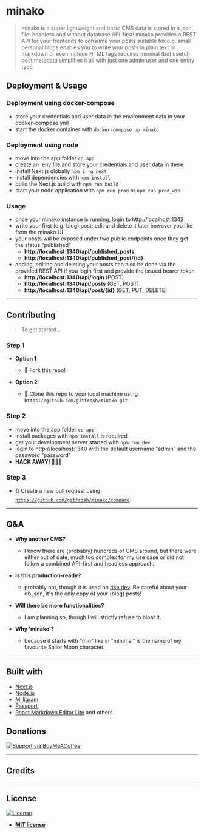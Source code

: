 # minako

> minako is a super lightweight and basic CMS
> data is stored in a json file: headless and without database
> API-first! minako provides a REST API for your frontends to consume your posts
> suitable for e.g. small personal blogs 
> enables you to write your posts in plain text or markdown or even include HTML tags
> requires minimal (but useful) post metadata
> simplifies it all with just one admin user and one entity type

## Deployment & Usage

### Deployment using docker-compose
* store your credentials and user data in the environment data in your docker-compose.yml
* start the docker container with `docker-compose up minako`

### Deployment using node
* move into the app folder `cd app`
* create an .env file and store your credentials and user data in there
* install Next.js globally `npm i -g next`
* install dependencies with `npm install`
* build the Next.js build with `npm run build`
* start your node application with `npm run prod` or `npm run prod_win`

### Usage
* once your minako instance is running, login to http://localhost:1342
* write your first (e.g. blog) post; edit and delete it later however you like from the minako UI
* your posts will be exposed under two public endpoints once they get the status "published"
  *  **http://localhost:1340/api/published_posts**
  *  **http://localhost:1340/api/published_post/{id}**
* adding, editing and deleting your posts can also be done via the provided REST API if you login first and provide the issued bearer token
  *  **http://localhost:1340/api/login** (POST)
  *  **http://localhost:1340/api/posts** (GET, POST)
  *  **http://localhost:1340/api/post/{id}** (GET, PUT, DELETE)

---

## Contributing

> To get started...

### Step 1

- **Option 1**
    - 🍴 Fork this repo!

- **Option 2**
    - 👯 Clone this repo to your local machine using `https://github.com/gitfrosh/minako.git`

### Step 2

- move into the app folder `cd app`
- install packages with `npm install` is required
- get your development server started with `npm run dev`
- login to http://localhost:1340 with the default username "admin" and the password "password"
- **HACK AWAY!** 🔨🔨🔨

### Step 3

- 🔃 Create a new pull request using <a href="https://github.com/gitfrosh/minako/compare" target="_blank">`https://github.com/gitfrosh/minako/compare`</a>.

---

## Q&A

- **Why another CMS?**
    - I know there are (probably) hundreds of CMS around, but there were either out of date, much too complex for my use case or did not follow a combined API-first and headless approach.

- **Is this production-ready?**
    - probably not, though it is used on <a href="https://rike.dev" target="_blank">rike.dev</a>. Be careful about your db.json, it's the only copy of your (blog) posts!

- **Will there be more functionalities?**
    - I am planning so, though I will strictly refuse to bloat it.

- **Why 'minako'?**
    - because it starts with "min" like in "minimal" is the name of my favourite Sailor Moon character.


---

## Built with
* <a href="https://github.com/vercel/next.js" target="_blank">Next.js</a>
* <a href="https://github.com/nodejs" target="_blank">Node.js</a>
* <a href="https://github.com/milligram/milligram" target="_blank">Milligram</a>
* <a href="https://github.com/jaredhanson/passport" target="_blank">Passport</a>
* <a href="https://github.com/gitfrosh/minako/compare" target="_blank">React Markdown Editor Lite</a>
and others

## Donations

[![Support via BuyMeACoffee](https://cdn.buymeacoffee.com/buttons/default-orange.png)](https://www.buymeacoffee.com/SqYKLmJ7Z/)

---

## Credits


---

## License

[![License](http://img.shields.io/:license-mit-blue.svg?style=flat-square)](http://badges.mit-license.org)

- **[MIT license](http://opensource.org/licenses/mit-license.php)**



